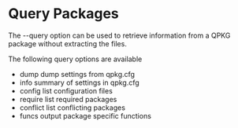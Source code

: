 # Query Packages

The --query option can be used to retrieve information from a QPKG package without extracting the files.

The following query options are available

* dump dump settings from qpkg.cfg
* info summary of settings in qpkg.cfg
* config list configuration files
* require list required packages
* conflict list conflicting packages
* funcs output package specific functions

